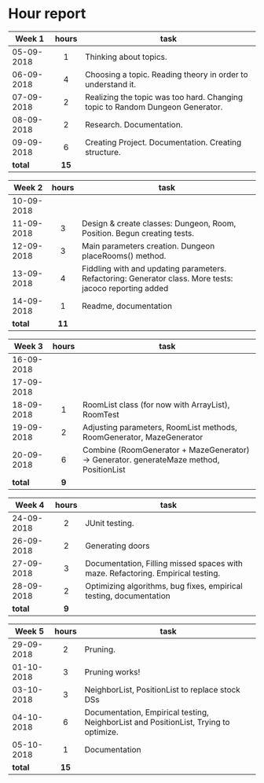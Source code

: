 # Hour report


| Week 1     | hours | task                                                                          |
|------------|:-----:|-------------------------------------------------------------------------------|
| 05-09-2018 | 1     | Thinking about topics.                                                        |
| 06-09-2018 | 4     | Choosing a topic. Reading theory in order to understand it.                   |
| 07-09-2018 | 2     | Realizing the topic was too hard. Changing topic to Random Dungeon Generator. |
| 08-09-2018 | 2     | Research. Documentation.                                                      |
| 09-09-2018 | 6     | Creating Project. Documentation. Creating structure.                          |
| __total__  | __15__ |      |



| Week 2     | hours | task |
|------------|:-----:|-------------------------------------------------------------------------------|
| 10-09-2018 |       |      |
| 11-09-2018 | 3     | Design & create classes: Dungeon, Room, Position. Begun creating tests.  |
| 12-09-2018 | 3     | Main parameters creation. Dungeon placeRooms() method.     |
| 13-09-2018 | 4     | Fiddling with and updating parameters. Refactoring: Generator class. More tests: jacoco reporting added  |
| 14-09-2018 | 1     | Readme, documentation     |
| __total__ | __11__     |      |


| Week 3     | hours | task                                                                          |
|------------|:-----:|-------------------------------------------------------------------------------|
| 16-09-2018 |      |                                                     |
| 17-09-2018 |      |                    |
| 18-09-2018 | 1     | RoomList class (for now with ArrayList), RoomTest  |
| 19-09-2018 | 2     | Adjusting parameters, RoomList methods, RoomGenerator, MazeGenerator          |
| 20-09-2018 | 6     | Combine (RoomGenerator + MazeGenerator) -> Generator. generateMaze method, PositionList    |
| __total__  | __9__ |      |


| Week 4     | hours | task                                                                          |
|------------|:-----:|-------------------------------------------------------------------------------|
| 24-09-2018 | 2     | JUnit testing.                                                        |
| 26-09-2018 | 2     | Generating doors                   |
| 27-09-2018 | 3     | Documentation, Filling missed spaces with maze. Refactoring. Empirical testing. |
| 28-09-2018 | 2     | Optimizing algorithms, bug fixes, empirical testing, documentation         |
| __total__  | __9__ |      |


| Week 5     | hours | task                                                                          |
|------------|:-----:|-------------------------------------------------------------------------------|
| 29-09-2018 | 2     | Pruning.                                                        |
| 01-10-2018 | 3     | Pruning works!                   |
| 03-10-2018 | 3     | NeighborList, PositionList to replace stock DSs |
| 04-10-2018 | 6     | Documentation, Empirical testing, NeighborList and PositionList, Trying to optimize.        |
| 05-10-2018 | 1     | Documentation         |
| __total__  | __15__ |      |
